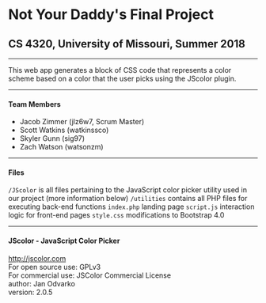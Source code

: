 # Not Your Daddy's Final Project
## CS 4320, University of Missouri, Summer 2018
***
This web app generates a block of CSS code that represents a color scheme based on a color that the user picks using the JScolor plugin.
***
#### Team Members
- Jacob Zimmer (jlz6w7, Scrum Master)
- Scott Watkins (watkinssco)
- Skyler Gunn (sig97)
- Zach Watson (watsonzm)
***
#### Files
`/JScolor` is all files pertaining to the JavaScript color picker utility used in our project (more information below)
`/utilities` contains all PHP files for executing back-end functions
`index.php` landing page
`script.js` interaction logic for front-end pages
`style.css` modifications to Bootstrap 4.0
***
#### JScolor - JavaScript Color Picker
http://jscolor.com  
For open source use: GPLv3  
For commercial use: JSColor Commercial License  
author: Jan Odvarko  
version: 2.0.5  
